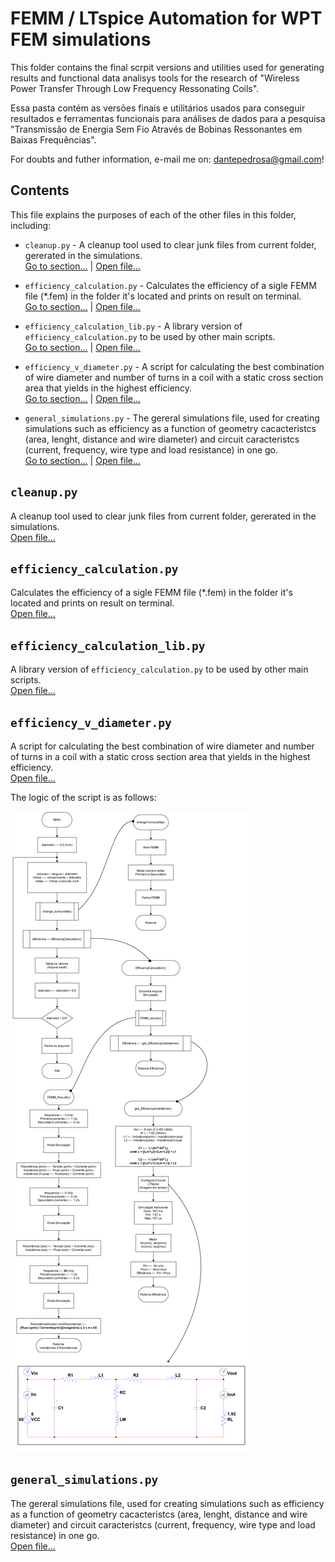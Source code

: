 # FEMM / LTspice Automation for WPT FEM simulations

This folder contains the final scrpit versions and utilities used for generating results and functional data analisys tools for the research of "Wireless Power Transfer Through Low Frequency Ressonating Coils".

Essa pasta contém as versões finais e utilitários usados para conseguir resultados e ferramentas funcionais para análises de dados para a pesquisa "Transmissão de Energia Sem Fio Através de Bobinas Ressonantes em Baixas Frequências".

For doubts and futher information, e-mail me on: <dantepedrosa@gmail.com>!

## Contents

This file explains the purposes of each of the other files in this folder, including:

- ``cleanup.py`` - A cleanup tool used to clear junk files from current folder, gererated in the simulations.  
[Go to section...](##``cleanup.py``) | [Open file...](cleanup.py)

- ``efficiency_calculation.py`` - Calculates the efficiency of a sigle FEMM file (*.fem) in the folder it's located and prints on result on terminal.   
[Go to section...](#``efficiency_calculation.py``) | [Open file...](efficiency_calculation.py)

- ``efficiency_calculation_lib.py`` - A library version of ``efficiency_calculation.py`` to be used by other main scripts.   
[Go to section...](#``efficiency_calculation_lib.py``) | [Open file...](efficiency_calculation_lib.py)

- ``efficiency_v_diameter.py`` - A script for calculating the best combination of wire diameter and number of turns in a coil with a static cross section area that yields in the highest efficiency.  
[Go to section...](#efficiency_v_diameterpy) | [Open file...](efficiency_v_diameter.py)

- ``general_simulations.py`` - The gereral simulations file, used for creating simulations such as efficiency as a function of geometry cacacteristcs (area, lenght, distance and wire diameter) and circuit caracteristcs (current, frequency, wire type and load resistance) in one go.  
[Go to section...](#general_simulationspy) | [Open file...](general_simulations.py)



## ``cleanup.py``

A cleanup tool used to clear junk files from current folder, gererated in the simulations.  
[Open file...](cleanup.py)


## ``efficiency_calculation.py``

Calculates the efficiency of a sigle FEMM file (*.fem) in the folder it's located and prints on result on terminal.   
[Open file...](efficiency_calculation.py)


## ``efficiency_calculation_lib.py``

A library version of ``efficiency_calculation.py`` to be used by other main scripts.   
[Open file...](efficiency_calculation_lib.py)


## ``efficiency_v_diameter.py``

A script for calculating the best combination of wire diameter and number of turns in a coil with a static cross section area that yields in the highest efficiency.   
[Open file...](efficiency_v_diameter.py)

The logic of the script is as follows:

![Alt text](<Diagram - Diameter vs Current.png>)

## ``general_simulations.py``

The gereral simulations file, used for creating simulations such as efficiency as a function of geometry cacacteristcs (area, lenght, distance and wire diameter) and circuit caracteristcs (current, frequency, wire type and load resistance) in one go.  
[Open file...](general_simulations.py)